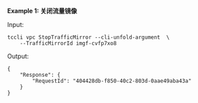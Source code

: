 **Example 1: 关闭流量镜像**



Input: 

```
tccli vpc StopTrafficMirror --cli-unfold-argument  \
    --TrafficMirrorId imgf-cvfp7xo8
```

Output: 
```
{
    "Response": {
        "RequestId": "404428db-f850-40c2-803d-0aae49aba43a"
    }
}
```

